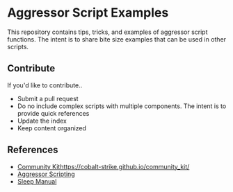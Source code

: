 # Aggressor Script Examples

This repository contains tips, tricks, and examples of aggressor script functions. The intent is to share bite size examples that can be used in other scripts.

## Contribute

If you'd like to contribute..

- Submit a pull request
- Do no include complex scripts with multiple components. The intent is to provide quick references
- Update the index
- Keep content organized

## References

- [Community Kit]()https://cobalt-strike.github.io/community_kit/
- [Aggressor Scripting](https://www.cobaltstrike.com/support)
- [Sleep Manual](http://sleep.dashnine.org/manual/)
